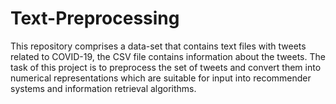 # Text-Preprocessing

This repository comprises a data-set that contains text files with tweets related to COVID-19, the CSV file contains information about the tweets. The task of this project is to preprocess the set of tweets and convert them into numerical representations which are suitable for input into recommender systems and information retrieval algorithms. 

